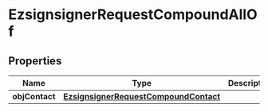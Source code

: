 

# EzsignsignerRequestCompoundAllOf


## Properties

| Name | Type | Description | Notes |
|------------ | ------------- | ------------- | -------------|
|**objContact** | [**EzsignsignerRequestCompoundContact**](EzsignsignerRequestCompoundContact.md) |  |  |



